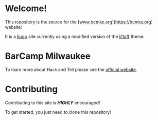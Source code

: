 # Welcome!

This repository is the source for the [www.bcmke.org](https://bcmke.org)
website!

It is a [hugo](https://gohugo.io/) site currently using a modified version of
the [liftoff](https://themes.gohugo.io/themes/hugo-liftoff/) theme.

# BarCamp Milwaukee

To learn more about Hack and Tell please see the
[official website](https://www.bcmke.org/about/).

# Contributing

Contributing to this site is ***HIGHLY*** encouraged!

To get started, you just need to clone this repository!
